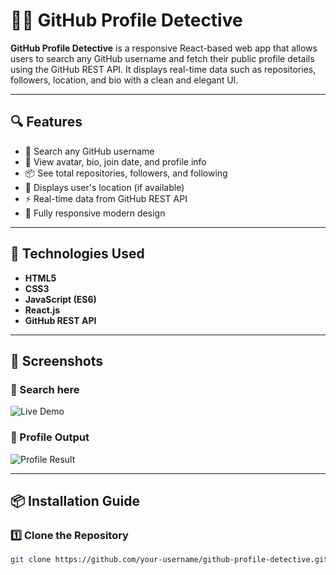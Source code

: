 # 🕵️‍♂️ GitHub Profile Detective

**GitHub Profile Detective** is a responsive React-based web app that allows users to search any GitHub username and fetch their public profile details using the GitHub REST API. It displays real-time data such as repositories, followers, location, and bio with a clean and elegant UI.

---

## 🔍 Features

- 🔎 Search any GitHub username
- 👤 View avatar, bio, join date, and profile info
- 📦 See total repositories, followers, and following
- 📍 Displays user's location (if available)
- ⚡ Real-time data from GitHub REST API
- 📱 Fully responsive modern design

---

## 🧰 Technologies Used

- **HTML5**
- **CSS3**
- **JavaScript (ES6)**
- **React.js**
- **GitHub REST API**

---

## 📸 Screenshots

### 🔎 Search here
![Live Demo](https://github-profile-search-rahul.netlify.app/)

### 👤 Profile Output
![Profile Result](./assets/profile-result.png)

---

## 📦 Installation Guide

### 1️⃣ Clone the Repository

```bash
git clone https://github.com/your-username/github-profile-detective.git
